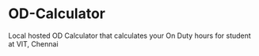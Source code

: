 # OD-Calculator
Local hosted OD Calculator that calculates your On Duty hours for student at VIT, Chennai
